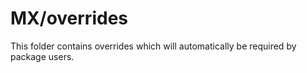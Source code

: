 # MX/overrides

This folder contains overrides which will automatically be required by package users.
